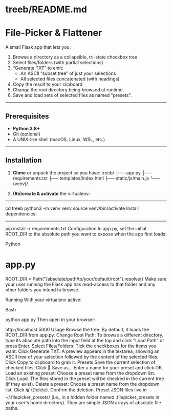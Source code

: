 # treeb/README.md

# File-Picker & Flattener

A small Flask app that lets you:

1. Browse a directory as a collapsible, tri-state checkbox tree
2. Select files/folders (with partial selections)
3. “Generate TXT” to emit:
   - An ASCII “subset tree” of just your selections
   - All selected files concatenated (with headings)
4. Copy the result to your clipboard
5. Change the root directory being browsed at runtime.
6. Save and load sets of selected files as named "presets".

---

## Prerequisites

- **Python 3.8+**
- Git (optional)
- A UNIX-like shell (macOS, Linux, WSL, etc.)

---

## Installation

1. **Clone** or unpack the project so you have:
treeb/
├── app.py
├── requirements.txt
├── templates/index.html
├── static/js/main.js
└── (venv)/

2. **(Re)create & activate** the virtualenv:

---

cd treeb
python3 -m venv venv
source venv/bin/activate
Install dependencies:

---

pip install -r requirements.txt
Configuration
In app.py, set the initial ROOT_DIR to the absolute path you want to expose when the app first loads:

Python

# app.py
ROOT_DIR = Path("/absolute/path/to/your/default/root").resolve()
Make sure your user running the Flask app has read-access to that folder and any other folders you intend to browse.

Running
With your virtualenv active:

Bash

python app.py
Then open in your browser:

http://localhost:5000
Usage
Browse the tree. By default, it loads the ROOT_DIR from app.py.
Change Root Path: To browse a different directory, type its absolute path into the input field at the top and click "Load Path" or press Enter.
Select Files/Folders: Tick the checkboxes for the items you want.
Click Generate TXT.
A preview appears in the textarea, showing an ASCII tree of your selection followed by the content of the selected files.
Click Copy to clipboard to grab it.
Presets
Save the current selection of checked files:
Click 💾 Save as…
Enter a name for your preset and click OK.
Load an existing preset:
Choose a preset name from the dropdown list.
Click Load. The files stored in the preset will be checked in the current tree (if they exist).
Delete a preset:
Choose a preset name from the dropdown list.
Click 🗑️ (Delete).
Confirm the deletion.
Preset JSON files live in ~/.filepicker_presets/ (i.e., in a hidden folder named .filepicker_presets in your user's home directory). They are simple JSON arrays of absolute file paths.